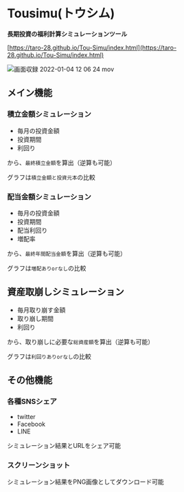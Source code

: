 # Tousimu(トウシム)

**長期投資の福利計算シミュレーションツール**

[https://taro-28.github.io/Tou-Simu/index.html](https://taro-28.github.io/Tou-Simu/index.html)

![画面収録 2022-01-04 12 06 24 mov](https://user-images.githubusercontent.com/66539019/148004455-f8f2b90b-4a61-4763-8569-394131793ee2.gif)

## メイン機能

### 積立金額シミュレーション

- 毎月の投資金額
- 投資期間
- 利回り

から、`最終積立金額`を算出（逆算も可能）

グラフは`積立金額と投資元本`の比較

### 配当金額シミュレーション

- 毎月の投資金額
- 投資期間
- 配当利回り
- 増配率

から、`最終年間配当金額`を算出（逆算も可能）

グラフは`増配ありorなし`の比較

## 資産取崩しシミュレーション

- 毎月取り崩す金額
- 取り崩し期間
- 利回り

から、取り崩しに必要な`総資産額`を算出（逆算も可能）

グラフは`利回りありorなし`の比較

## その他機能

### 各種SNSシェア

- twitter
- Facebook
- LINE

シミュレーション結果とURLをシェア可能

### スクリーンショット

シミュレーション結果をPNG画像としてダウンロード可能
